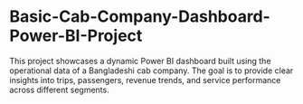 # Basic-Cab-Company-Dashboard-Power-BI-Project
This project showcases a dynamic Power BI dashboard built using the operational data of a Bangladeshi cab company. The goal is to provide clear insights into trips, passengers, revenue trends, and service performance across different segments.
